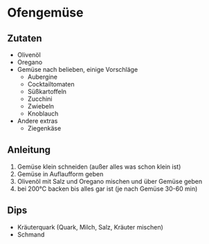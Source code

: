 # Ofengemüse

## Zutaten

* Olivenöl
* Oregano
* Gemüse nach belieben, einige Vorschläge
  * Aubergine
  * Cocktailtomaten
  * Süßkartoffeln
  * Zucchini
  * Zwiebeln
  * Knoblauch
* Andere extras
  * Ziegenkäse

## Anleitung

1) Gemüse klein schneiden (außer alles was schon klein ist)
2) Gemüse in Auflaufform geben
3) Olivenöl mit Salz und Oregano mischen und über Gemüse geben
4) bei 200°C backen bis alles gar ist (je nach Gemüse 30-60 min)

## Dips

* Kräuterquark (Quark, Milch, Salz, Kräuter mischen)
* Schmand

